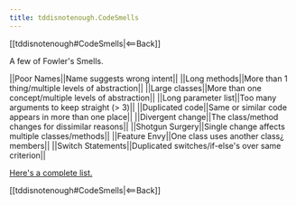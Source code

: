 ```yaml
---
title: tddisnotenough.CodeSmells
---
```

[[tddisnotenough#CodeSmells|<==Back]]

A few of Fowler's Smells.

||Poor Names||Name suggests wrong intent||
||Long methods||More than 1 thing/multiple levels of abstraction||
||Large classes||More than one concept/multiple levels of abstraction||
||Long parameter list||Too many arguments to keep straight (> 3)||
||Duplicated code||Same or similar code appears in more than one place||
||Divergent change||The class/method changes for dissimilar reasons||
||Shotgun Surgery||Single change affects multiple classes/methods||
||Feature Envy||One class uses another class¿ members||
||Switch Statements||Duplicated switches/if-else's over same criterion||

[Here's a complete list.](http://c2.com/cgi/wiki?CodeSmell)

[[tddisnotenough#CodeSmells|<==Back]]
